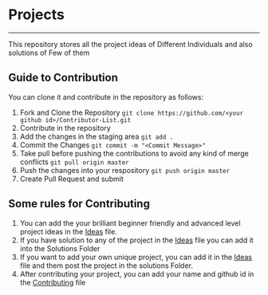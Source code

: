 # Projects
---
This repository stores all the project ideas of Different Individuals and also solutions of Few of them

## Guide to Contribution
You can clone it and contribute in the repository as follows:

1. Fork and Clone the Repository
`git clone https://github.com/<your github id>/Contributor-List.git`
2. Contribute in the repository
3. Add the changes in the staging area
`git add .`
4. Commit the Changes
`git commit -m "<Commit Message>"`
5. Take pull before pushing the contributions to avoid any kind of merge conflicts
`git pull origin master`
6. Push the changes into your respository
`git push origin master` 
7. Create Pull Request and submit

## Some rules for Contributing
1. You can add the your brilliant beginner friendly and advanced level project ideas in the [Ideas](./Ideas.md) file. 
2. If you have solution to any of the project in the [Ideas](./Ideas.md) file you can add it into the Solutions Folder
3. If you want to add your own unique project, you can add it in the [Ideas](./Ideas.md) file and them post the project in the solutions Folder. 
4. After contributing your project, you can add your name and github id in the [Contributing](./Contributing.md) file
